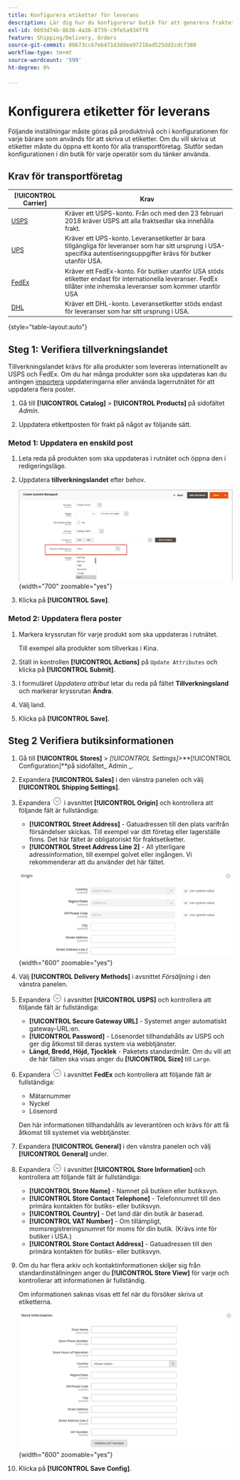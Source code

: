 ```yaml
---
title: Konfigurera etiketter för leverans
description: Lär dig hur du konfigurerar butik för att generera fraktetiketter.
exl-id: 0693d74b-8b36-4a36-8739-c9fe5a934ff0
feature: Shipping/Delivery, Orders
source-git-commit: 06673ccb7eb471d3ddea97218ad525dd2cdcf380
workflow-type: tm+mt
source-wordcount: '599'
ht-degree: 0%

---
```


# Konfigurera etiketter för leverans

Följande inställningar måste göras på produktnivå och i konfigurationen för varje bärare som används för att skriva ut etiketter. Om du vill skriva ut etiketter måste du öppna ett konto för alla transportföretag. Slutför sedan konfigurationen i din butik för varje operatör som du tänker använda.

## Krav för transportföretag

| [!UICONTROL Carrier] | Krav |
|-------|--------|
| [USPS](usps.md) | Kräver ett USPS-konto. Från och med den 23 februari 2018 kräver USPS att alla fraktsedlar ska innehålla frakt. |
| [UPS](ups.md) | Kräver ett UPS-konto. Leveransetiketter är bara tillgängliga för leveranser som har sitt ursprung i USA-specifika autentiseringsuppgifter krävs för butiker utanför USA. |
| [FedEx](fedex.md) | Kräver ett FedEx-konto. För butiker utanför USA stöds etiketter endast för internationella leveranser. FedEx tillåter inte inhemska leveranser som kommer utanför USA |
| [DHL](dhl.md) | Kräver ett DHL-konto. Leveransetiketter stöds endast för leveranser som har sitt ursprung i USA. |

{style="table-layout:auto"}

## Steg 1: Verifiera tillverkningslandet

Tillverkningslandet krävs för alla produkter som levereras internationellt av USPS och FedEx. Om du har många produkter som ska uppdateras kan du antingen [importera](../systems/data-import.md) uppdateringarna eller använda lagerrutnätet för att uppdatera flera poster.

1. Gå till **[!UICONTROL Catalog]** > **[!UICONTROL Products]** på sidofältet _Admin_.

1. Uppdatera etikettposten för frakt på något av följande sätt.

### Metod 1: Uppdatera en enskild post

1. Leta reda på produkten som ska uppdateras i rutnätet och öppna den i redigeringsläge.

1. Uppdatera **tillverkningslandet** efter behov.

   ![Tillverkningsland](./assets/product-country-of-manufacture.png){width="700" zoomable="yes"}

1. Klicka på **[!UICONTROL Save]**.

### Metod 2: Uppdatera flera poster

1. Markera kryssrutan för varje produkt som ska uppdateras i rutnätet.

   Till exempel alla produkter som tillverkas i Kina.

1. Ställ in kontrollen **[!UICONTROL Actions]** på `Update Attributes` och klicka på **[!UICONTROL Submit]**.

1. I formuläret _Uppdatera attribut_ letar du reda på fältet **Tillverkningsland** och markerar kryssrutan **Ändra**.

1. Välj land.

1. Klicka på **[!UICONTROL Save]**.

## Steg 2 Verifiera butiksinformationen

1. Gå till **[!UICONTROL Stores]** > _[!UICONTROL Settings]_>**[!UICONTROL Configuration]**på sidofältet_ Admin _.

1. Expandera **[!UICONTROL Sales]** i den vänstra panelen och välj **[!UICONTROL Shipping Settings]**.

1. Expandera ![Expansionsväljaren](../assets/icon-display-expand.png) i avsnittet **[!UICONTROL Origin]** och kontrollera att följande fält är fullständiga:

   - **[!UICONTROL Street Address]** - Gatuadressen till den plats varifrån försändelser skickas. Till exempel var ditt företag eller lagerställe finns. Det här fältet är obligatoriskt för fraktsetiketter.
   - **[!UICONTROL Street Address Line 2]** - All ytterligare adressinformation, till exempel golvet eller ingången. Vi rekommenderar att du använder det här fältet.

   ![Ursprung](../configuration-reference/sales/assets/shipping-settings-origin.png){width="600" zoomable="yes"}

1. Välj **[!UICONTROL Delivery Methods]** i avsnittet _Försäljning_ i den vänstra panelen.

1. Expandera ![Expansionsväljaren](../assets/icon-display-expand.png) i avsnittet **[!UICONTROL USPS]** och kontrollera att följande fält är fullständiga:

   - **[!UICONTROL Secure Gateway URL]** - Systemet anger automatiskt gateway-URL:en.
   - **[!UICONTROL Password]** - Lösenordet tillhandahålls av USPS och ger dig åtkomst till deras system via webbtjänster.
   - **Längd, Bredd, Höjd, Tjocklek** - Paketets standardmått. Om du vill att de här fälten ska visas anger du **[!UICONTROL Size]** till `Large`.

1. Expandera ![Expansionsväljaren](../assets/icon-display-expand.png) i avsnittet **FedEx** och kontrollera att följande fält är fullständiga:

   - Mätarnummer
   - Nyckel
   - Lösenord

   Den här informationen tillhandahålls av leverantören och krävs för att få åtkomst till systemet via webbtjänster.

1. Expandera **[!UICONTROL General]** i den vänstra panelen och välj **[!UICONTROL General]** under.

1. Expandera ![Expansionsväljaren](../assets/icon-display-expand.png) i avsnittet **[!UICONTROL Store Information]** och kontrollera att följande fält är fullständiga:

   - **[!UICONTROL Store Name]** - Namnet på butiken eller butiksvyn.
   - **[!UICONTROL Store Contact Telephone]** - Telefonnumret till den primära kontakten för butiks- eller butiksvyn.
   - **[!UICONTROL Country]** - Det land där din butik är baserad.
   - **[!UICONTROL VAT Number]** - Om tillämpligt, momsregistreringsnumret för moms för din butik. (Krävs inte för butiker i USA.)
   - **[!UICONTROL Store Contact Address]** - Gatuadressen till den primära kontakten för butiks- eller butiksvyn.

1. Om du har flera arkiv och kontaktinformationen skiljer sig från standardinställningen anger du **[!UICONTROL Store View]** för varje och kontrollerar att informationen är fullständig.

   Om informationen saknas visas ett fel när du försöker skriva ut etiketterna.

   ![Lagra information](../configuration-reference/general/assets/general-store-information.png){width="600" zoomable="yes"}

1. Klicka på **[!UICONTROL Save Config]**.
